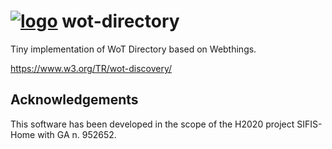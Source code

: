 # [![logo](https://github.com/sifis-home/wot/raw/master/assets/wot-rust-icon.svg)](https://docs.rs/wot-td) wot-directory

Tiny implementation of WoT Directory based on Webthings.

https://www.w3.org/TR/wot-discovery/

## Acknowledgements

This software has been developed in the scope of the H2020 project SIFIS-Home with GA n. 952652.
